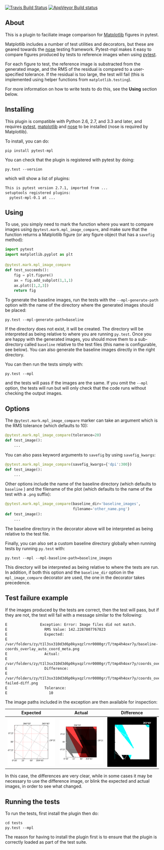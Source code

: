 [![Travis Build Status](https://travis-ci.org/astrofrog/pytest-mpl.svg?branch=master)](https://travis-ci.org/astrofrog/pytest-mpl)
[![AppVeyor Build status](https://ci.appveyor.com/api/projects/status/mf7hs44scg5mvcyo?svg=true)](https://ci.appveyor.com/project/astrofrog/pytest-mpl)


About
-----

This is a plugin to faciliate image comparison for [Matplotlib](http://www.matplotlib.org) figures in pytest.

Matplotlib includes a number of test utilities and decorators, but these are geared towards the [nose](http://nose.readthedocs.org/) testing framework. Pytest-mpl makes it easy to compare figures produced by tests to reference images when using [pytest](http://pytest.org).

For each figure to test, the reference image is substracted from the generated image, and the RMS of the residual is compared to a user-specified tolerance. If the residual is too large, the test will fail (this is implemented using helper functions from ``matplotlib.testing``).



For more information on how to write tests to do this, see the **Using** section below.

Installing
----------

This plugin is compatible with Python 2.6, 2.7, and 3.3 and later, and requires [pytest](http://pytest.org), [matplotlib](http://www.matplotlib.org) and
[nose](http://nose.readthedocs.org/) to be installed (nose is required by Matplotlib).

To install, you can do:

    pip install pytest-mpl

You can check that the plugin is registered with pytest by doing:

    py.test --version

which will show a list of plugins:

    This is pytest version 2.7.1, imported from ...
    setuptools registered plugins:
      pytest-mpl-0.1 at ...

Using
-----

To use, you simply need to mark the function where you want to compare images
using ``@pytest.mark.mpl_image_compare``, and make sure that the function
returns a Matplotlib figure (or any figure object that has a ``savefig``
method):

```python
import pytest
import matplotlib.pyplot as plt

@pytest.mark.mpl_image_compare
def test_succeeds():
    fig = plt.figure()
    ax = fig.add_subplot(1,1,1)
    ax.plot([1,2,3])
    return fig
```

To generate the baseline images, run the tests with the ``--mpl-generate-path``
option with the name of the directory where the generated images should be
placed:

    py.test --mpl-generate-path=baseline

If the directory does not exist, it will be created. The directory will be
interpreted as being relative to where you are running ``py.test``. Once you
are happy with the generated images, you should move them to a sub-directory
called ``baseline`` relative to the test files (this name is configurable, see
below). You can also generate the baseline images directly in the right directory.

You can then run the tests simply with:

    py.test --mpl

and the tests will pass if the images are the same. If you omit the ``--mpl``
option, the tests will run but will only check that the code runs without
checking the output images.

Options
-------

The ``@pytest.mark.mpl_image_compare`` marker can take an argument which is the
RMS tolerance (which defaults to 10):

```python
@pytest.mark.mpl_image_compare(tolerance=20)
def test_image():
    ...
```

You can also pass keyword arguments to ``savefig`` by using ``savefig_kwargs``:

```python
@pytest.mark.mpl_image_compare(savefig_kwargs={'dpi':300})
def test_image():
    ...
```

Other options include the name of the baseline directory (which defaults to
``baseline`` ) and the filename of the plot (which defaults to the name of the
test with a ``.png`` suffix):

```python
@pytest.mark.mpl_image_compare(baseline_dir='baseline_images',
                               filename='other_name.png')
def test_image():
    ...
```

The baseline directory in the decorator above will be interpreted as being
relative to the test file.

Finally, you can also set a custom baseline directory globally when running
tests by running ``py.test`` with:

    py.test --mpl --mpl-baseline-path=baseline_images

This directory will be interpreted as being relative to where the tests are
run. In addition, if both this option and the ``baseline_dir`` option in the
``mpl_image_compare`` decorator are used, the one in the decorator takes
precedence.

Test failure example
--------------------

If the images produced by the tests are correct, then the test will pass, but if they are not, the test will fail with a message similar to the following:

```
E               Exception: Error: Image files did not match.
E                 RMS Value: 142.2287807767823
E                 Expected:
E                   /var/folders/zy/t1l3sx310d3d6p0kyxqzlrnr0000gr/T/tmp4h4oxr7y/baseline-coords_overlay_auto_coord_meta.png
E                 Actual:
E                   /var/folders/zy/t1l3sx310d3d6p0kyxqzlrnr0000gr/T/tmp4h4oxr7y/coords_overlay_auto_coord_meta.png
E                 Difference:
E                   /var/folders/zy/t1l3sx310d3d6p0kyxqzlrnr0000gr/T/tmp4h4oxr7y/coords_overlay_auto_coord_meta-failed-diff.png
E                 Tolerance:
E                   10
```

The image paths included in the exception are then available for inspection:

| Expected      | Actual        | Difference |
| ------------- | ------------- | ---------- |
| ![expected](images/baseline-coords_overlay_auto_coord_meta.png) | ![actual](images/coords_overlay_auto_coord_meta.png)  | ![diff](images/coords_overlay_auto_coord_meta-failed-diff.png) |

In this case, the differences are very clear, while in some cases it may be
necessary to use the difference image, or blink the expected and actual images,
in order to see what changed.

Running the tests
-----------------

To run the tests, first install the plugin then do:

    cd tests
    py.test --mpl

The reason for having to install the plugin first is to ensure that the plugin
is correctly loaded as part of the test suite.
